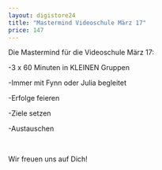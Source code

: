 ```yaml
---
layout: digistore24
title: "Mastermind Videoschule März 17"
price: 147
---
```

<p>Die Mastermind f&#xFC;r die Videoschule M&#xE4;rz 17:</p>
<p>-3 x 60 Minuten in KLEINEN Gruppen</p>
<p>-Immer mit Fynn oder Julia begleitet</p>
<p>-Erfolge feieren</p>
<p>-Ziele setzen</p>
<p>-Austauschen</p>
<p>&#xA0;</p>
<p>Wir freuen uns auf Dich!</p>